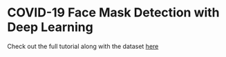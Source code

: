 # COVID-19 Face Mask Detection with Deep Learning 

Check out the full tutorial along with the dataset [here](https://www.pyimagesearch.com/2020/05/04/covid-19-face-mask-detector-with-opencv-keras-tensorflow-and-deep-learning/)
